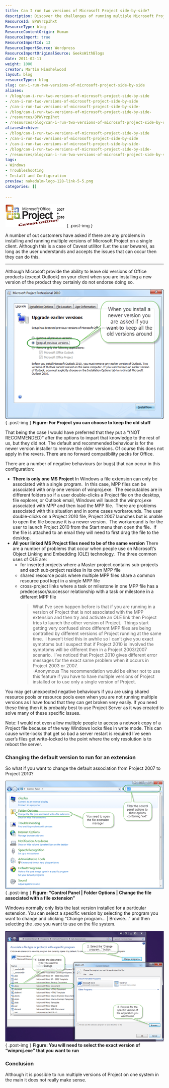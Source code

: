 ```yaml
---
title: Can I run two versions of Microsoft Project side-by-side?
description: Discover the challenges of running multiple Microsoft Project versions side-by-side. Learn key insights and workarounds to optimize your project management.
ResourceId: BPWVrzpIhxt
ResourceType: blog
ResourceContentOrigin: Human
ResourceImport: true
ResourceImportId: 13
ResourceImportSource: Wordpress
ResourceImportOriginalSource: GeeksWithBlogs
date: 2011-02-11
weight: 1000
creator: Martin Hinshelwood
layout: blog
resourceTypes: blog
slug: can-i-run-two-versions-of-microsoft-project-side-by-side
aliases:
- /blog/can-i-run-two-versions-of-microsoft-project-side-by-side
- /can-i-run-two-versions-of-microsoft-project-side-by-side
- /can-i-run-two-versions-of-microsoft-project-side-by-side-
- /blog/can-i-run-two-versions-of-microsoft-project-side-by-side-
- /resources/BPWVrzpIhxt
- /resources/blog/can-i-run-two-versions-of-microsoft-project-side-by-side
aliasesArchive:
- /blog/can-i-run-two-versions-of-microsoft-project-side-by-side
- /can-i-run-two-versions-of-microsoft-project-side-by-side
- /can-i-run-two-versions-of-microsoft-project-side-by-side-
- /blog/can-i-run-two-versions-of-microsoft-project-side-by-side-
- /resources/blog/can-i-run-two-versions-of-microsoft-project-side-by-side
tags:
- Windows
- Troubleshooting
- Install and Configuration
preview: nakedalm-logo-128-link-5-5.png
categories: []

---
```

[![image](images/Can_84C0-image_thumb_1-1-1.png)](http://blog.hinshelwood.com/files/2011/05/GWB-Windows-Live-Writer-Can_84C0-image_4.png)
{ .post-img }

A number of out customers have asked if there are any problems in installing and running multiple versions of Microsoft Project on a single client. Although this is a case of Caveat utilitor (Let the user beware), as long as the user understands and accepts the issues that can occur then they can do this.

---

Although Microsoft provide the ability to leave old versions of Office products (except Outlook) on your client when you are installing a new version of the product they certainly do not endorse doing so.

[![image](images/Can_84C0-image_thumb_3-2-2.png)](http://blog.hinshelwood.com/files/2011/05/GWB-Windows-Live-Writer-Can_84C0-image_8.png)  
{ .post-img }
**Figure: For Project you can choose to keep the old stuff**

That being the case I would have preferred that they put a “(NOT RECOMMENDED)” after the options to impart that knowledge to the rest of us, but they did not. The default and recommended behaviour is for the newer version installer to remove the older versions. Of course this does not apply in the revers. There are no forward compatibility packs for Office.

There are a number of negative behaviours (or bugs) that can occur in this configuration:

- **There is only one MS Project**
  In Windows a file extension can only be associated with a single program.  In this case, MPP files can be associated with only one version of winproj.exe.  The executables are in different folders so if a user double-clicks a Project file on the desktop, file explorer, or Outlook email, Windows will launch the winproj.exe associated with MPP and then load the MPP file.  There are problems associated with this situation and in some cases workarounds.
  The user double-clicks on a Project 2010 file, Project 2007 launches but is unable to open the file because it is a newer version.  The workaround is for the user to launch Project 2010 from the Start menu then open the file.  If the file is attached to an email they will need to first drag the file to the desktop.
- **All your linked MS Project files need to be of the same version**
  There are a number of problems that occur when people use on Microsoft’s Object Linking and Embedding (OLE) technology.  The three common uses of OLE are:
  - for inserted projects where a Master project contains sub-projects and each sub-project resides in its own MPP file
  - shared resource pools where multiple MPP files share a common resource pool kept in a single MPP file
  - cross-project links where a task or milestone in one MPP file has a  predecessor/successor relationship with a task or milestone in a different MPP file
    > What I’ve seen happen before is that if you are running in a version of Project that is not associated with the MPP extension and then try and activate an OLE link then Project tries to launch the other version of Project.  Things start getting very confused since different MPP files are being controlled by different versions of Project running at the same time.  I haven’t tried this in awhile so I can’t give you exact symptoms but I suspect that if Project 2010 is involved the symptoms will be different then in a Project 2003/2007 scenario.  I’ve noticed that Project 2010 gives different error messages for the exact same problem when it occurs in Project 2003 or 2007.   
    > \-Anonymous
    > The recommendation would be either not to use this feature if you have to have multiple versions of Project installed or to use only a single version of Project.

You may get unexpected negative behaviours if you are using shared resource pools or resource pools even when you are not running multiple versions as I have found that they can get broken very easily. If you need these thing then it is probably best to use Project Server as it was created to solve many of these specific issues.

Note: I would not even allow multiple people to access a network copy of a Project file because of the way Windows locks files in write mode. This can cause write-locks that get so bad a server restart is required I’ve seen user’s files get write-locked to the point where the only resolution is to reboot the server.

### Changing the default version to run for an extension

So what if you want to change the default association from Project 2007 to Project 2010?

[![SNAGHTMLe20419](images/Can_84C0-SNAGHTMLe20419_thumb-4-4.png)](http://blog.hinshelwood.com/files/2011/05/GWB-Windows-Live-Writer-Can_84C0-SNAGHTMLe20419.png)  
{ .post-img }
**Figure: “Control Panel | Folder Options | Change the file associated with a file extension”**

Windows normally only lists the last version installed for a particular extension. You can select a specific version by selecting the program you want to change and clicking “Change program… | Browse…” and then selecting the .exe you want to use on the file system.

[![image](images/Can_84C0-image_thumb_4-3-3.png)](http://blog.hinshelwood.com/files/2011/05/GWB-Windows-Live-Writer-Can_84C0-image_10.png)  
{ .post-img }
**Figure: You will need to select the exact version of “winproj.exe” that you want to run**

### Conclusion

Although it is possible to run multiple versions of Project on one system in the main it does not really make sense.
